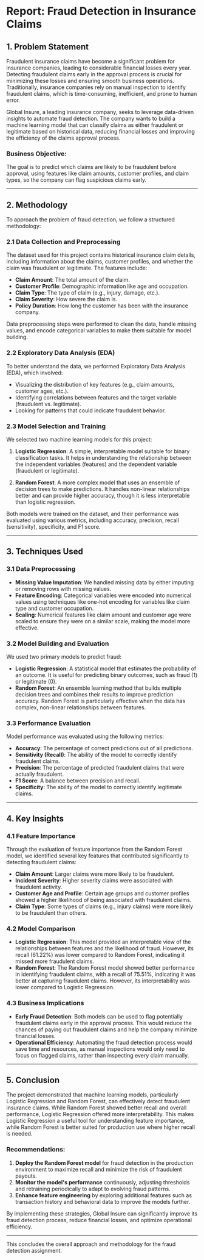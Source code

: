 # Report: Fraud Detection in Insurance Claims

## 1. **Problem Statement**

Fraudulent insurance claims have become a significant problem for insurance companies, leading to considerable financial losses every year. Detecting fraudulent claims early in the approval process is crucial for minimizing these losses and ensuring smooth business operations. Traditionally, insurance companies rely on manual inspection to identify fraudulent claims, which is time-consuming, inefficient, and prone to human error.

Global Insure, a leading insurance company, seeks to leverage data-driven insights to automate fraud detection. The company wants to build a machine learning model that can classify claims as either fraudulent or legitimate based on historical data, reducing financial losses and improving the efficiency of the claims approval process.

### Business Objective:
The goal is to predict which claims are likely to be fraudulent before approval, using features like claim amounts, customer profiles, and claim types, so the company can flag suspicious claims early.

---

## 2. **Methodology**

To approach the problem of fraud detection, we follow a structured methodology:

### 2.1 **Data Collection and Preprocessing**
The dataset used for this project contains historical insurance claim details, including information about the claims, customer profiles, and whether the claim was fraudulent or legitimate. The features include:

- **Claim Amount**: The total amount of the claim.
- **Customer Profile**: Demographic information like age and occupation.
- **Claim Type**: The type of claim (e.g., injury, damage, etc.).
- **Claim Severity**: How severe the claim is.
- **Policy Duration**: How long the customer has been with the insurance company.

Data preprocessing steps were performed to clean the data, handle missing values, and encode categorical variables to make them suitable for model building.

### 2.2 **Exploratory Data Analysis (EDA)**
To better understand the data, we performed Exploratory Data Analysis (EDA), which involved:
- Visualizing the distribution of key features (e.g., claim amounts, customer ages, etc.).
- Identifying correlations between features and the target variable (fraudulent vs. legitimate).
- Looking for patterns that could indicate fraudulent behavior.

### 2.3 **Model Selection and Training**
We selected two machine learning models for this project:

1. **Logistic Regression**: A simple, interpretable model suitable for binary classification tasks. It helps in understanding the relationship between the independent variables (features) and the dependent variable (fraudulent or legitimate).
   
2. **Random Forest**: A more complex model that uses an ensemble of decision trees to make predictions. It handles non-linear relationships better and can provide higher accuracy, though it is less interpretable than logistic regression.

Both models were trained on the dataset, and their performance was evaluated using various metrics, including accuracy, precision, recall (sensitivity), specificity, and F1 score.

---

## 3. **Techniques Used**

### 3.1 **Data Preprocessing**
- **Missing Value Imputation**: We handled missing data by either imputing or removing rows with missing values.
- **Feature Encoding**: Categorical variables were encoded into numerical values using techniques like one-hot encoding for variables like claim type and customer occupation.
- **Scaling**: Numerical features like claim amount and customer age were scaled to ensure they were on a similar scale, making the model more effective.

### 3.2 **Model Building and Evaluation**
We used two primary models to predict fraud:

- **Logistic Regression**: A statistical model that estimates the probability of an outcome. It is useful for predicting binary outcomes, such as fraud (1) or legitimate (0).
- **Random Forest**: An ensemble learning method that builds multiple decision trees and combines their results to improve prediction accuracy. Random Forest is particularly effective when the data has complex, non-linear relationships between features.

### 3.3 **Performance Evaluation**
Model performance was evaluated using the following metrics:
- **Accuracy**: The percentage of correct predictions out of all predictions.
- **Sensitivity (Recall)**: The ability of the model to correctly identify fraudulent claims.
- **Precision**: The percentage of predicted fraudulent claims that were actually fraudulent.
- **F1 Score**: A balance between precision and recall.
- **Specificity**: The ability of the model to correctly identify legitimate claims.

---

## 4. **Key Insights**

### 4.1 **Feature Importance**
Through the evaluation of feature importance from the Random Forest model, we identified several key features that contributed significantly to detecting fraudulent claims:

- **Claim Amount**: Larger claims were more likely to be fraudulent.
- **Incident Severity**: Higher severity claims were associated with fraudulent activity.
- **Customer Age and Profile**: Certain age groups and customer profiles showed a higher likelihood of being associated with fraudulent claims.
- **Claim Type**: Some types of claims (e.g., injury claims) were more likely to be fraudulent than others.

### 4.2 **Model Comparison**
- **Logistic Regression**: This model provided an interpretable view of the relationships between features and the likelihood of fraud. However, its recall (61.22%) was lower compared to Random Forest, indicating it missed more fraudulent claims.
- **Random Forest**: The Random Forest model showed better performance in identifying fraudulent claims, with a recall of 75.51%, indicating it was better at capturing fraudulent claims. However, its interpretability was lower compared to Logistic Regression.

### 4.3 **Business Implications**
- **Early Fraud Detection**: Both models can be used to flag potentially fraudulent claims early in the approval process. This would reduce the chances of paying out fraudulent claims and help the company minimize financial losses.
- **Operational Efficiency**: Automating the fraud detection process would save time and resources, as manual inspections would only need to focus on flagged claims, rather than inspecting every claim manually.

---

## 5. **Conclusion**

The project demonstrated that machine learning models, particularly Logistic Regression and Random Forest, can effectively detect fraudulent insurance claims. While Random Forest showed better recall and overall performance, Logistic Regression offered more interpretability. This makes Logistic Regression a useful tool for understanding feature importance, while Random Forest is better suited for production use where higher recall is needed.

### Recommendations:
1. **Deploy the Random Forest model** for fraud detection in the production environment to maximize recall and minimize the risk of fraudulent payouts.
2. **Monitor the model's performance** continuously, adjusting thresholds and retraining periodically to adapt to evolving fraud patterns.
3. **Enhance feature engineering** by exploring additional features such as transaction history and behavioral data to improve the models further.

By implementing these strategies, Global Insure can significantly improve its fraud detection process, reduce financial losses, and optimize operational efficiency.

---

This concludes the overall approach and methodology for the fraud detection assignment.
